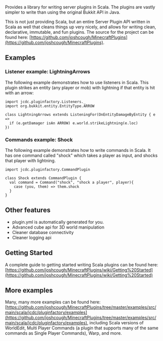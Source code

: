 Provides a library for writing server plugins in Scala. The plugins are vastly simpler to write than
using the original Bukkit API in Java.

This is not just providing Scala, but an entire Server Plugin API written in
Scala as well that cleans things up very nicely, and allows for writing clean, declarative,
immutable, and fun plugins. The source for the project can be found here:
[https://github.com/joshcough/MinecraftPlugins](https://github.com/joshcough/MinecraftPlugins).

## Examples

### Listener example: LightningArrows

The following example demonstrates how to use listeners in Scala.
This plugin strikes an entity (any player or mob) with lightning if that entity is hit with an arrow:

    import jcdc.pluginfactory.Listeners._
    import org.bukkit.entity.EntityType.ARROW

    class LightningArrows extends ListeningFor(OnEntityDamageByEntity { e =>
      if (e.getDamager isAn ARROW) e.world.strikeLightning(e.loc)
    })

### Commands example: Shock

The following example demonstrates how to write commands in Scala.
It has one command called "shock" which takes a player as input, and shocks that player with lightning.

    import jcdc.pluginfactory.CommandPlugin

    class Shock extends CommandPlugin {
      val command = Command("shock", "shock a player", player){
        case (you, them) => them.shock
      }
    }

## Other features

* plugin.yml is automatically generated for you.
* Advanced cube api for 3D world manipulation
* Cleaner database connectivity
* Cleaner logging api

## Getting Started

A complete guide to getting started writing Scala plugins can be found here:
[https://github.com/joshcough/MinecraftPlugins/wiki/Getting%20Started](https://github.com/joshcough/MinecraftPlugins/wiki/Getting%20Started)

## More examples

Many, many more examples can be found here:
[https://github.com/joshcough/MinecraftPlugins/tree/master/examples/src/main/scala/jcdc/pluginfactory/examples](https://github.com/joshcough/MinecraftPlugins/tree/master/examples/src/main/scala/jcdc/pluginfactory/examples),
including Scala versions of WorldEdit, Multi Player Commands (a plugin that supports many of the
same commands as Single Player Commands), Warp, and more.